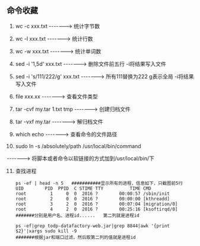 ## 命令收藏

1. wc  -c xxx.txt                                                               -------> 统计字节数

2. wc  -l  xxx.txt                   			                      -------> 统计行数

3. wc  -w xxx.txt                  			                      -------> 统计单词数

4. sed -i '1,5d'  xxx.txt         		                              -------> 删除文件前五行    -i将结果写入文件

5. sed -i 's/111/222/g'  xxx.txt                                       -------> 所有111替换为222  g表示全局   -i将结果写入文件

6. file xxx.xx					                              -------> 查看文件类型  

7. tar -cvf my.tar 1.txt tmp	                                      -------> 创建归档文件

8. tar -vxf my.tar						              -------> 解归档文件

9. which echo 						                      -------> 查看命令的文件路径

10. sudo ln -s /absolutely/path /usr/local/bin/command     

  -------> 将脚本或者命令以软链接的方式加到/usr/local/bin/下

11. 查找进程

    ```
    ps -ef | head -n 5   ###########显示所有的进程，信息如下，只截图前5行
    UID        PID  PPID  C STIME TTY          TIME CMD
    root         1     0  0  2016 ?        00:00:57 /sbin/init
    root         2     0  0  2016 ?        00:00:00 [kthreadd]
    root         3     2  0  2016 ?        00:07:04 [migration/0]
    root         4     2  0  2016 ?        00:25:16 [ksoftirqd/0]
    #######分别是用户名、进程id......   第二列就是进程id

    ps -ef|grep todp-datafactory-web.jar|grep 8844|awk '{print $2}'|xargs sudo kill -9
    #######根据jar和端口过滤，然后取第二列的值就是进程id
    ```

    ​


